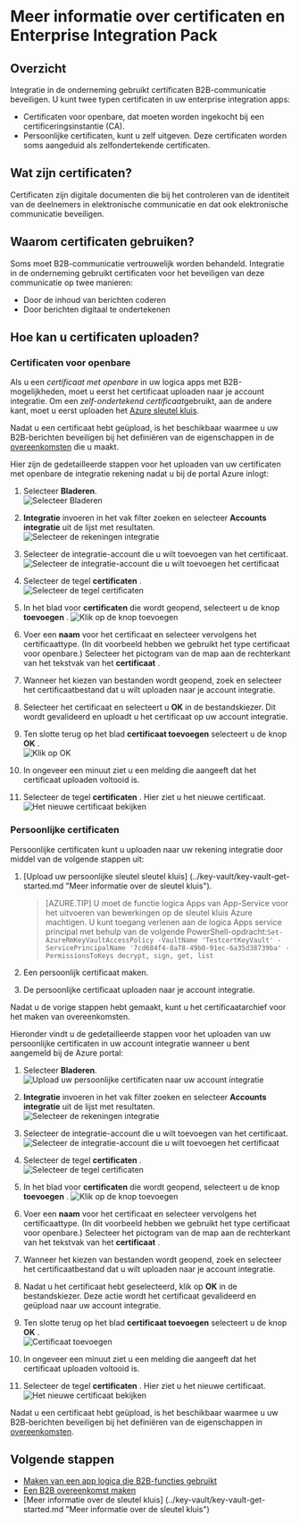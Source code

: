 
<properties
    pageTitle="Met behulp van certificaten met Enterprise Integration Pack | Microsoft Azure"
    description="Informatie over het gebruik van certificaten met de Enterprise Integration Pack en logica Apps"
    services="logic-apps"
    documentationCenter=".net,nodejs,java"
    authors="msftman"
    manager="erikre"
    editor="cgronlun"/>

<tags
    ms.service="logic-apps"
    ms.workload="integration"
    ms.tgt_pltfrm="na"
    ms.devlang="na"
    ms.topic="article"
    ms.date="09/06/2016"
    ms.author="deonhe"/>

# <a name="learn-about-certificates-and-enterprise-integration-pack"></a>Meer informatie over certificaten en Enterprise Integration Pack

## <a name="overview"></a>Overzicht
Integratie in de onderneming gebruikt certificaten B2B-communicatie beveiligen. U kunt twee typen certificaten in uw enterprise integration apps:

- Certificaten voor openbare, dat moeten worden ingekocht bij een certificeringsinstantie (CA).
- Persoonlijke certificaten, kunt u zelf uitgeven. Deze certificaten worden soms aangeduid als zelfondertekende certificaten.


## <a name="what-are-certificates"></a>Wat zijn certificaten?
Certificaten zijn digitale documenten die bij het controleren van de identiteit van de deelnemers in elektronische communicatie en dat ook elektronische communicatie beveiligen.

## <a name="why-use-certificates"></a>Waarom certificaten gebruiken?
Soms moet B2B-communicatie vertrouwelijk worden behandeld. Integratie in de onderneming gebruikt certificaten voor het beveiligen van deze communicatie op twee manieren:

- Door de inhoud van berichten coderen
- Door berichten digitaal te ondertekenen  

## <a name="how-do-you-upload-certificates"></a>Hoe kan u certificaten uploaden?

### <a name="public-certificates"></a>Certificaten voor openbare
Als u een *certificaat met openbare* in uw logica apps met B2B-mogelijkheden, moet u eerst het certificaat uploaden naar je account integratie. Om een *zelf-ondertekend certificaat*gebruikt, aan de andere kant, moet u eerst uploaden het [Azure sleutel kluis](../key-vault/key-vault-get-started.md "informatie over sleutel kluis").

Nadat u een certificaat hebt geüpload, is het beschikbaar waarmee u uw B2B-berichten beveiligen bij het definiëren van de eigenschappen in de [overeenkomsten](./app-service-logic-enterprise-integration-agreements.md) die u maakt.  

Hier zijn de gedetailleerde stappen voor het uploaden van uw certificaten met openbare de integratie rekening nadat u bij de portal Azure inlogt:

1. Selecteer **Bladeren**.  
    ![Selecteer Bladeren](./media/app-service-logic-enterprise-integration-overview/overview-1.png)  

2. **Integratie** invoeren in het vak filter zoeken en selecteer **Accounts integratie** uit de lijst met resultaten.     
    ![Selecteer de rekeningen integratie](./media/app-service-logic-enterprise-integration-overview/overview-2.png)

3. Selecteer de integratie-account die u wilt toevoegen van het certificaat.  
    ![Selecteer de integratie-account die u wilt toevoegen het certificaat](./media/app-service-logic-enterprise-integration-overview/overview-3.png)  

4.  Selecteer de tegel **certificaten** .  
    ![Selecteer de tegel certificaten](./media/app-service-logic-enterprise-integration-certificates/certificate-1.png)

5. In het blad voor **certificaten** die wordt geopend, selecteert u de knop **toevoegen** .
    ![Klik op de knop toevoegen](./media/app-service-logic-enterprise-integration-certificates/certificate-2.png)

6. Voer een **naam** voor het certificaat en selecteer vervolgens het certificaattype. (In dit voorbeeld hebben we gebruikt het type certificaat voor openbare.) Selecteer het pictogram van de map aan de rechterkant van het tekstvak van het **certificaat** .

7. Wanneer het kiezen van bestanden wordt geopend, zoek en selecteer het certificaatbestand dat u wilt uploaden naar je account integratie.

8. Selecteer het certificaat en selecteert u **OK** in de bestandskiezer. Dit wordt gevalideerd en uploadt u het certificaat op uw account integratie.

8. Ten slotte terug op het blad **certificaat toevoegen** selecteert u de knop **OK** .  
    ![Klik op OK](./media/app-service-logic-enterprise-integration-certificates/certificate-3.png)  

9. In ongeveer een minuut ziet u een melding die aangeeft dat het certificaat uploaden voltooid is.

10. Selecteer de tegel **certificaten** . Hier ziet u het nieuwe certificaat.  
    ![Het nieuwe certificaat bekijken](./media/app-service-logic-enterprise-integration-certificates/certificate-4.png)  

### <a name="private-certificates"></a>Persoonlijke certificaten
Persoonlijke certificaten kunt u uploaden naar uw rekening integratie door middel van de volgende stappen uit:  

1. [Upload uw persoonlijke sleutel sleutel kluis] (../key-vault/key-vault-get-started.md "Meer informatie over de sleutel kluis").  

    > [AZURE.TIP] U moet de functie logica Apps van App-Service voor het uitvoeren van bewerkingen op de sleutel kluis Azure machtigen. U kunt toegang verlenen aan de logica Apps service principal met behulp van de volgende PowerShell-opdracht:`Set-AzureRmKeyVaultAccessPolicy -VaultName 'TestcertKeyVault' -ServicePrincipalName '7cd684f4-8a78-49b0-91ec-6a35d38739ba' -PermissionsToKeys decrypt, sign, get, list`  

2. Een persoonlijk certificaat maken.  

3. De persoonlijke certificaat uploaden naar je account integratie.

Nadat u de vorige stappen hebt gemaakt, kunt u het certificaatarchief voor het maken van overeenkomsten.

Hieronder vindt u de gedetailleerde stappen voor het uploaden van uw persoonlijke certificaten in uw account integratie wanneer u bent aangemeld bij de Azure portal:  

1. Selecteer **Bladeren**.  
    ![Upload uw persoonlijke certificaten naar uw account integratie](./media/app-service-logic-enterprise-integration-overview/overview-1.png)    

2. **Integratie** invoeren in het vak filter zoeken en selecteer **Accounts integratie** uit de lijst met resultaten.     
    ![Selecteer de rekeningen integratie](./media/app-service-logic-enterprise-integration-overview/overview-2.png)  

3. Selecteer de integratie-account die u wilt toevoegen van het certificaat.  
    ![Selecteer de integratie-account die u wilt toevoegen het certificaat](./media/app-service-logic-enterprise-integration-overview/overview-3.png)  

4. Selecteer de tegel **certificaten** .  
    ![Selecteer de tegel certificaten](./media/app-service-logic-enterprise-integration-certificates/certificate-1.png)  

5. In het blad voor **certificaten** die wordt geopend, selecteert u de knop **toevoegen** .
    ![Klik op de knop toevoegen](./media/app-service-logic-enterprise-integration-certificates/certificate-2.png)

6. Voer een **naam** voor het certificaat en selecteer vervolgens het certificaattype. (In dit voorbeeld hebben we gebruikt het type certificaat voor openbare.) Selecteer het pictogram van de map aan de rechterkant van het tekstvak van het **certificaat** .

7. Wanneer het kiezen van bestanden wordt geopend, zoek en selecteer het certificaatbestand dat u wilt uploaden naar je account integratie.

8. Nadat u het certificaat hebt geselecteerd, klik op **OK** in de bestandskiezer. Deze actie wordt het certificaat gevalideerd en geüpload naar uw account integratie.

9. Ten slotte terug op het blad **certificaat toevoegen** selecteert u de knop **OK** .  
    ![Certificaat toevoegen](./media/app-service-logic-enterprise-integration-certificates/privatecertificate-1.png)  

10. In ongeveer een minuut ziet u een melding die aangeeft dat het certificaat uploaden voltooid is.

11. Selecteer de tegel **certificaten** . Hier ziet u het nieuwe certificaat.
    ![Het nieuwe certificaat bekijken](./media/app-service-logic-enterprise-integration-certificates/privatecertificate-2.png)  

Nadat u een certificaat hebt geüpload, is het beschikbaar waarmee u uw B2B-berichten beveiligen bij het definiëren van de eigenschappen in [overeenkomsten](./app-service-logic-enterprise-integration-agreements.md).  

## <a name="next-steps"></a>Volgende stappen
- [Maken van een app logica die B2B-functies gebruikt](./app-service-logic-enterprise-integration-b2b.md)  
- [Een B2B overeenkomst maken](./app-service-logic-enterprise-integration-agreements.md)  
- [Meer informatie over de sleutel kluis] (../key-vault/key-vault-get-started.md "Meer informatie over de sleutel kluis")  
